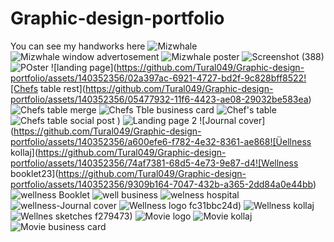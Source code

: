 # Graphic-design-portfolio
You can see my handworks here
![Mizwhale](https://github.com/Tural049/Graphic-design-portfolio/assets/140352356/d7bb2ebf-758b-489e-90ce-18a9c4b462f4)
![Mizwhale window advertosement](https://github.com/Tural049/Graphic-design-portfolio/assets/140352356/a88d1853-38d5-4cb0-b0da-4d97ead69265)
![Mizwhale poster](https://github.com/Tural049/Graphic-design-portfolio/assets/140352356/d6d70624-befc-4905-ac8a-a3e0ab26e266)
![Screenshot (388)](https://github.com/Tural049/Graphic-design-portfolio/assets/140352356/9dc5edfe-5d38-4b0a-8a1d-f76acc803dff)
![POster](https://github.com/Tural049/Graphic-design-portfolio/assets/140352356/73e479c8-cc7c-4feb-8a43-14b0b0299a56)
![landing page](https://github.com/Tural049/Graphic-design-portfolio/assets/140352356/02a397ac-6921-4727-bd2f-9c828bff8522![Chefs table rest](https://github.com/Tural049/Graphic-design-portfolio/assets/140352356/05477932-11f6-4423-ae08-29032be583ea)
![Chefs table merge](https://github.com/Tural049/Graphic-design-portfolio/assets/140352356/c234155b-7f5b-4b72-aa6f-8e5bedcbf337)
![Chefs Tble business card](https://github.com/Tural049/Graphic-design-portfolio/assets/140352356/fc81dac8-bce8-4c98-bd63-80d87d7f403c)
![Chef's table](https://github.com/Tural049/Graphic-design-portfolio/assets/140352356/31a8049c-2165-4f66-9a04-b0b2ac3dfa9a)
![Chefs table social post](https://github.com/Tural049/Graphic-design-portfolio/assets/140352356/0fd43d56-8bc3-41ac-8630-d72bc1bce7d3)
)
![Landing page 2](https://github.com/Tural049/Graphic-design-portfolio/assets/140352356/40c7259c-403f-462d-b9be-17dcd505ea26)
![Journal cover](https://github.com/Tural049/Graphic-design-portfolio/assets/140352356/a600efe6-f782-4e32-8361-ae868![Üellness kollaj](https://github.com/Tural049/Graphic-design-portfolio/assets/140352356/74af7381-68d5-4e73-9e87-d4![Wellness booklet23](https://github.com/Tural049/Graphic-design-portfolio/assets/140352356/9309b164-7047-432b-a365-2dd84a0e44bb)
![wellness Booklet](https://github.com/Tural049/Graphic-design-portfolio/assets/140352356/fed92ded-8f1b-4fd8-a7c3-09574857e13f)
![well business](https://github.com/Tural049/Graphic-design-portfolio/assets/140352356/136a5b62-78a9-4963-873a-eec93a368f41)
![welness hospital](https://github.com/Tural049/Graphic-design-portfolio/assets/140352356/0da8bb19-1a24-4956-96d3-3ff7442d589d)
![wellness-Journal cover](https://github.com/Tural049/Graphic-design-portfolio/assets/140352356/a55e0bbd-12d8-4316-800f-0e16b9736241)
![Wellness logo](https://github.com/Tural049/Graphic-design-portfolio/assets/140352356/7f1ff4c7-2c94-4875-9899-526b9cae6917)
fc31bbc24d)
![Wellness kollaj](https://github.com/Tural049/Graphic-design-portfolio/assets/140352356/b3325bb9-05dc-4c5a-8b77-3701f39dd89a)
![Wellnes sketches](https://github.com/Tural049/Graphic-design-portfolio/assets/140352356/aefb23d7-12e7-41b5-9d07-1f7633ef0de8)
f279473)
![Movie logo](https://github.com/Tural049/Graphic-design-portfolio/assets/140352356/a9fdd019-ff3e-4738-830b-6c2bdd85dd67)
![Movie kollaj](https://github.com/Tural049/Graphic-design-portfolio/assets/140352356/e504c690-5dc2-4cbb-a682-004422651e32)
![Movie business card](https://github.com/Tural049/Graphic-design-portfolio/assets/140352356/400218b7-3333-4a90-8050-8c27031bd873)
